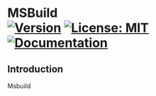 MSBuild <br/> <a target="_blank" href="http://semver.org">![Version][Version.Badge]</a> <a target="_blank" href="https://opensource.org/licenses/MIT">![License: MIT][MIT.License]</a> <a target="_blank" href="https://cosunae.github.io/msbuild">![Documentation][Documentation.Badge]</a>
====

## Introduction

Msbuild

[MIT.License]: https://img.shields.io/badge/License-MIT-blue.svg
[Version.Badge]: https://badge.fury.io/gh/MeteoSwiss-APN%2Fdawn.svg
[TravisCI.Badge]: https://travis-ci.org/MeteoSwiss-APN/dawn.svg?branch=master
[Documentation.Badge]: https://img.shields.io/badge/documentation-link-blue.svg



